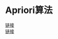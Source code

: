 # Apriori算法
[链接](http://blog.csdn.net/lizhengnanhua/article/details/9061755)  
[链接](https://www.cnblogs.com/gaizai/archive/2010/03/31/1701573.html)